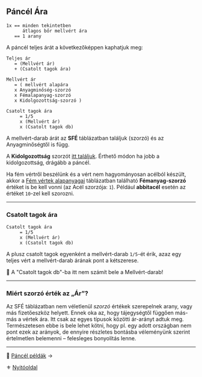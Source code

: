 ## Páncél Ára

```
1x == minden tekintetben 
      átlagos bőr mellvért ára
   == 1 arany
```

A páncél teljes árát a következőképpen kaphatjuk meg:

```
Teljes ár
   = (Mellvért ár)
   + (Csatolt tagok ára)

Mellvért ár
   = ( mellvért alapára
   x Anyagminőség-szorzó
   x Fémalapanyag-szorzó
   x Kidolgozottság-szorzó )

Csatolt tagok ára
     = 1/5
     x (Mellvért ár)
     x (Csatolt tagok db)
```

A mellvért-darab árát az **SFÉ** táblázatban találjuk (szorzó) és az Anyagminőségtől is függ.

A **Kidolgozottság** szorzót [itt találjuk](069_03_MGT.md#%C3%A1r-szorz%C3%B3). Érthető módon ha jobb a kidolgozottság, drágább a páncél.

Ha fém vértről beszélünk és a vért nem hagyományosan acélból készült, akkor a [Fém vértek alapanyagai](069_02_SFE.md#3-f%C3%A9malapanyag-sf%C3%A9-%C3%A1r-szorz%C3%B3) táblázatban található **Fémanyag-szorzó** értéket is be kell vonni (az Acél szorzója: `1`). Például **abbitacél** esetén az értéket `10`-zel kell szorozni.

---
### Csatolt tagok ára

```
Csatolt tagok ára
     = 1/5
     x (Mellvért ár)
     x (Csatolt tagok db)
```

A plusz csatolt tagok egyenként a mellvért-darab `1/5`-ét érik, azaz egy teljes vért a mellvért-darab árának pont a kétszerese.

🔆 A "Csatolt tagok db"-ba itt nem számít bele a Mellvért-darab!

---
### Miért szorzó érték az „Ár”?

Az SFÉ táblázatban nem véletlenül _szorzó_ értékek szerepelnek arany, vagy más fizetőeszköz helyett. Ennek oka az, hogy tájegységtől függően más-más a vértek ára. Itt csak az egyes típusok közötti ár-arányt adtuk meg. Természetesen ebbe is bele lehet kötni, hogy pl. egy adott országban nem pont ezek az arányok, de ennyire részletes bontásba véleményünk szerint értelmetlen belemenni – felesleges bonyolítás lenne.

---

🔗 [Páncél példák](069_07_pancel_peldak.md) →

⚜️ [Nyitóoldal](start.md#6-harcrendszer-%EF%B8%8F)
